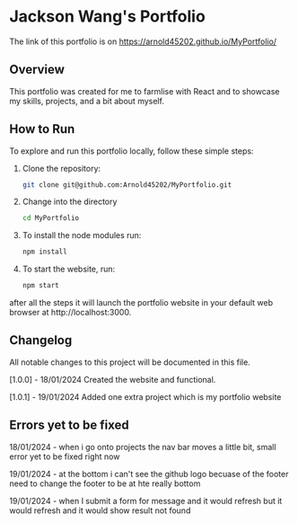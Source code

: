 # Jackson Wang's Portfolio
The link of this portfolio is on https://arnold45202.github.io/MyPortfolio/
## Overview

This portfolio was created for me to farmlise with React and to showcase my skills, projects, and a bit about myself.

## How to Run

To explore and run this portfolio locally, follow these simple steps:

1. Clone the repository:

   ```bash
   git clone git@github.com:Arnold45202/MyPortfolio.git
2. Change into the directory 
   
   ```bash
   cd MyPortfolio
3. To install the node modules run:

   ```bash
   npm install

4. To start the website, run:

   ```bash
   npm start

after all the steps it will launch the portfolio website in your default web browser at http://localhost:3000.

   
## Changelog

All notable changes to this project will be documented in this file.

[1.0.0] - 18/01/2024
Created the website and functional.

[1.0.1] - 19/01/2024 
Added one extra project which is my portfolio website

## Errors yet to be fixed 

18/01/2024 - when i go onto projects the nav bar moves a little bit, small error yet to be fixed right now 

19/01/2024 - at the bottom i can't see the github logo becuase of the footer need to change the footer to be at hte really bottom

19/01/2024 - when I submit a form for message and it would refresh but it would refresh and it would show result not found 
